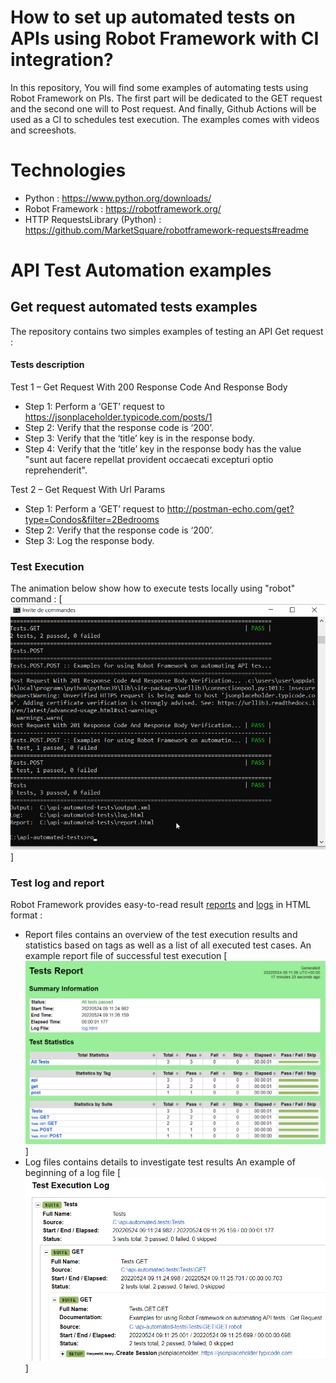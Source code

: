 # How to set up automated tests on APIs using Robot Framework with CI integration?
In this repository, You will find some examples of automating tests using Robot Framework on PIs. The first part will be dedicated to the GET request and the second one will to Post request. And finally, Github Actions will be used as a CI to schedules test execution. The examples comes with videos and screeshots.

# Technologies
* Python : https://www.python.org/downloads/
* Robot Framework : https://robotframework.org/
* HTTP RequestsLibrary (Python) : https://github.com/MarketSquare/robotframework-requests#readme

# API Test Automation examples
## Get request automated tests examples
The repository contains two simples examples of testing an API Get request :

#### Tests description
Test 1 – Get Request With 200 Response Code And Response Body
* Step 1: Perform a ‘GET’ request to https://jsonplaceholder.typicode.com/posts/1
* Step 2: Verify that the response code is ‘200’.
* Step 3: Verify that the ‘title’ key is in the response body.
* Step 4: Verify that the ‘title’ key in the response body has the value "sunt aut facere repellat provident occaecati excepturi optio reprehenderit".

Test 2 – Get Request With Url Params
* Step 1: Perform a ‘GET’ request to http://postman-echo.com/get?type=Condos&filter=2Bedrooms
* Step 2: Verify that the response code is ‘200’.
* Step 3: Log the response body.

### Test Execution
The animation below show how to execute tests locally using "robot" command :
[![API get request test execution](https://github.com/aziz-souabni/api-automated-tests/blob/main/readme-assets/test-execution-get.gif)] 

### Test log and report
Robot Framework provides easy-to-read result [reports](https://github.com/aziz-souabni/api-automated-tests/blob/main/report.html) and [logs](https://github.com/aziz-souabni/api-automated-tests/blob/main/log.html) in HTML format :
* Report files contains an overview of the test execution results and statistics based on tags as well as a list of all executed test cases.
An example report file of successful test execution
[![report file test result robot framework](https://github.com/aziz-souabni/api-automated-tests/blob/main/readme-assets/test-report.png)]
* Log files contains details to investigate test results
An example of beginning of a log file
[![log file test result robot framework](https://github.com/aziz-souabni/api-automated-tests/blob/main/readme-assets/test-log.png)]



